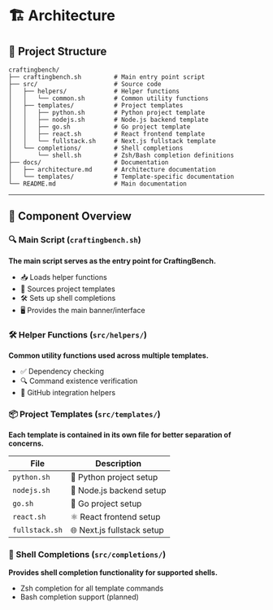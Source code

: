 # 🏗️ Architecture

## 📂 Project Structure

```
craftingbench/
├── craftingbench.sh         # Main entry point script
├── src/                     # Source code
│   ├── helpers/             # Helper functions
│   │   └── common.sh        # Common utility functions
│   ├── templates/           # Project templates
│   │   ├── python.sh        # Python project template
│   │   ├── nodejs.sh        # Node.js backend template
│   │   ├── go.sh            # Go project template
│   │   ├── react.sh         # React frontend template
│   │   └── fullstack.sh     # Next.js fullstack template
│   └── completions/         # Shell completions
│       └── shell.sh         # Zsh/Bash completion definitions
├── docs/                    # Documentation
│   ├── architecture.md      # Architecture documentation
│   └── templates/           # Template-specific documentation
└── README.md                # Main documentation
```

______________________________________________________________________

## 🧩 Component Overview

### 🔍 Main Script (`craftingbench.sh`)

**The main script serves as the entry point for CraftingBench.**

- 📥 Loads helper functions
- 🔌 Sources project templates
- 🛠️ Sets up shell completions
- 🖥️ Provides the main banner/interface

### 🛠️ Helper Functions (`src/helpers/`)

**Common utility functions used across multiple templates.**

- ✅ Dependency checking
- 🔍 Command existence verification
- 🔗 GitHub integration helpers

### 📦 Project Templates (`src/templates/`)

**Each template is contained in its own file for better separation of concerns.**

| File | Description |
|------|-------------|
| `python.sh` | 🐍 Python project setup |
| `nodejs.sh` | 🚀 Node.js backend setup |
| `go.sh` | 🔷 Go project setup |
| `react.sh` | ⚛️ React frontend setup |
| `fullstack.sh` | 🌐 Next.js fullstack setup |

### 🔄 Shell Completions (`src/completions/`)

**Provides shell completion functionality for supported shells.**

- Zsh completion for all template commands
- Bash completion support (planned)
